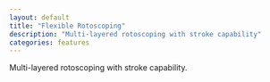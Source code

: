 ```yaml
---
layout: default
title: "Flexible Rotoscoping"
description: "Multi-layered rotoscoping with stroke capability"
categories: features
---
```


Multi-layered rotoscoping with stroke capability.
